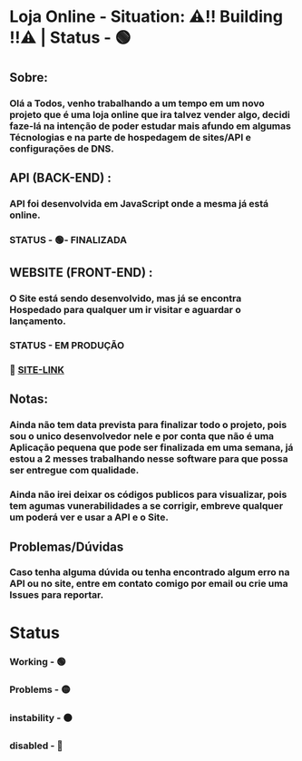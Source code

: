# Loja Online - Situation: ⚠‼ Building ‼⚠ | Status - 🟢

## Sobre:
### Olá a Todos, venho trabalhando a um tempo em um novo projeto que é uma loja online que ira talvez vender algo, decidi faze-lá na intenção de poder estudar mais afundo em algumas Técnologias e na parte de hospedagem de sites/API e configurações de DNS.

## API (BACK-END) :
### API foi desenvolvida em JavaScript onde a mesma já está online.
### STATUS - 🟢- FINALIZADA

## WEBSITE (FRONT-END) :
### O Site está sendo desenvolvido, mas já se encontra Hospedado para qualquer um ir visitar e aguardar o lançamento.
### STATUS - EM PRODUÇÃO
### 📌 [SITE-LINK](https://lojaonlinefull.live/)

## Notas:
### Ainda não tem data prevista para finalizar todo o projeto, pois sou o unico desenvolvedor nele e por conta que não é uma Aplicação pequena que pode ser finalizada em uma semana, já estou a 2 messes trabalhando nesse software para que possa ser entregue com qualidade.

### Ainda não irei deixar os códigos publicos para visualizar, pois tem agumas vunerabilidades a se corrigir, embreve qualquer um poderá ver e usar a API e o Site.

## Problemas/Dúvidas
### Caso tenha alguma dúvida ou tenha encontrado algum erro na API ou no site, entre em contato comigo por email ou crie uma Issues para reportar.

# Status
### Working - 🟢 </br>
### Problems - 🟡 </br>
### instability - ⚫ </br>
### disabled - 🔴


